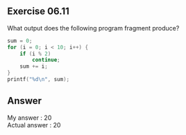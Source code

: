 ## Exercise 06.11
What output does the following program fragment produce?
```C
sum = 0;
for (i = 0; i < 10; i++) {
    if (i % 2)
        continue;
    sum += i;
}
printf("%d\n", sum);
```

## Answer
My answer : 20   
Actual answer : 20
